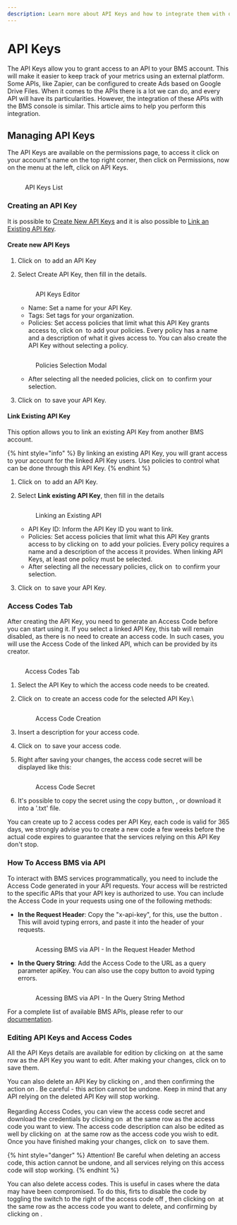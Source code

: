 ```yaml
---
description: Learn more about API Keys and how to integrate them with our platform.
---
```


# API Keys

The API Keys allow you to grant access to an API to your BMS account. This will make it easier to keep track of your metrics using an external platform. Some APIs, like Zapier, can be configured to create Ads based on Google Drive Files. When it comes to the APIs there is a lot we can do, and every API will have its particularities. However, the integration of these APIs with the BMS console is similar. This article aims to help you perform this integration.

## Managing API Keys

The API Keys are available on the permissions page, to access it click on your account's name on the top right corner, then click on Permissions, now on the menu at the left, click on API Keys.

<figure><img src="../../.gitbook/assets/Captura de tela 2024-10-08 092211.png" alt=""><figcaption><p>API Keys List</p></figcaption></figure>

### Creating an API Key

It is possible to [Create New API Keys](api-keys.md#create-new-api-keys) and it is also possible to [Link an Existing API Key](api-keys.md#link-existing-api-key).

#### Create new API Keys

1. Click on <img src="../../.gitbook/assets/image.png" alt="" data-size="line"> to add an API Key
2.  Select Create API Key, then fill in the details.

    <figure><img src="../../.gitbook/assets/Captura de tela 2024-10-08 100509.png" alt=""><figcaption><p>API Keys Editor</p></figcaption></figure>

    * Name: Set a name for your API Key.
    * Tags: Set tags for your organization.
    * Policies: Set access policies that limit what this API Key grants access to, click on <img src="../../.gitbook/assets/image (2).png" alt="" data-size="original"> to add your policies. Every policy has a name and a description of what it gives access to. You can also create the API Key without selecting a policy.

    <figure><img src="../../.gitbook/assets/image (146).png" alt=""><figcaption><p>Policies Selection Modal</p></figcaption></figure>

    * After selecting all the needed policies, click on <img src="../../.gitbook/assets/image (153).png" alt="" data-size="line"> to confirm your selection.
3. Click on <img src="../../.gitbook/assets/image (4).png" alt="" data-size="line"> to save your API Key.

#### Link Existing API Key

This option allows you to link an existing API Key from another BMS account.&#x20;

{% hint style="info" %}
By linking an existing API Key, you will grant access to your account for the linked API Key users. Use policies to control what can be done through this API Key.
{% endhint %}

1. Click on <img src="../../.gitbook/assets/image.png" alt="" data-size="line"> to add an API Key.
2.  Select **Link existing API Key**, then fill in the details

    <figure><img src="../../.gitbook/assets/image (5).png" alt=""><figcaption><p>Linking an Existing API</p></figcaption></figure>

    * API Key ID: Inform the API Key ID you want to link.
    * Policies: Set access policies that limit what this API Key grants access to by clicking on <img src="../../.gitbook/assets/image (2).png" alt="" data-size="original"> to add your policies. Every policy requires a name and a description of the access it provides. When linking API Keys, at least one policy must be selected.
    * After selecting all the necessary policies, click on <img src="../../.gitbook/assets/image (153).png" alt="" data-size="line"> to confirm your selection.
3. Click on <img src="../../.gitbook/assets/image (4).png" alt="" data-size="line"> to save your API Key.

### Access Codes Tab

After creating the API Key, you need to generate an Access Code before you can start using it. If you select a linked API Key, this tab will remain disabled, as there is no need to create an access code. In such cases, you will use the Access Code of the linked API, which can be provided by its creator.

<figure><img src="../../.gitbook/assets/image (155).png" alt=""><figcaption><p>Access Codes Tab</p></figcaption></figure>

1. Select the API Key to which the access code needs to be created.
2.  Click on <img src="../../.gitbook/assets/image (156).png" alt="" data-size="line"> to create an access code for the selected API Key.\


    <figure><img src="../../.gitbook/assets/image (149).png" alt=""><figcaption><p>Access Code Creation</p></figcaption></figure>
3. Insert a description for your access code.
4. Click on <img src="../../.gitbook/assets/image (158).png" alt="" data-size="line"> to save your access code.
5.  Right after saving your changes, the access code secret will be displayed like this:

    <figure><img src="../../.gitbook/assets/Captura de tela 2024-10-09 090427.png" alt=""><figcaption><p>Access Code Secret</p></figcaption></figure>
6. It's possible to copy the secret using the copy button, <img src="../../.gitbook/assets/image (419).png" alt="" data-size="original">, or download it into a '.txt' file.

You can create up to 2 access codes per API Key, each code is valid for 365 days, we strongly advise you to create a new code a few weeks before the actual code expires to guarantee that the services relying on this API Key don't stop.&#x20;

### How To Access BMS via API

To interact with BMS services programmatically, you need to include the Access Code generated in your API requests. Your access will be restricted to the specific APIs that your API key is authorized to use. You can include the Access Code in your requests using one of the following methods:

*   **In the Request Header**: Copy the "x-api-key", for this, use the button <img src="../../.gitbook/assets/image (151).png" alt="" data-size="original">. This will avoid typing errors, and paste it into the header of your requests.

    <figure><img src="../../.gitbook/assets/image (150).png" alt=""><figcaption><p>Acessing BMS via API - In the Request Header Method</p></figcaption></figure>
*   **In the Query String**: Add the Access Code to the URL as a query parameter apiKey. You can also use the copy button to avoid typing errors.

    <figure><img src="../../.gitbook/assets/image (152).png" alt=""><figcaption><p>Acessing BMS via API - In the Query String Method</p></figcaption></figure>

For a complete list of available BMS APIs, please refer to our [documentation](https://api.bluems.com/).

### Editing API Keys and Access Codes

All the API Keys details are available for edition by clicking on <img src="../../.gitbook/assets/image (420).png" alt="" data-size="line"> at the same row as the API Key you want to edit. After making your changes, click on <img src="../../.gitbook/assets/image (421).png" alt="" data-size="line">to save them.&#x20;

You can also delete an API Key by clicking on <img src="../../.gitbook/assets/image (422).png" alt="" data-size="original">, and then confirming the action on <img src="../../.gitbook/assets/image (423).png" alt="" data-size="line">. Be careful - this action cannot be undone. Keep in mind that any API relying on the deleted API Key will stop working.\
\
Regarding Access Codes, you can view the access code secret and download the credentials by clicking on <img src="../../.gitbook/assets/image (424).png" alt="" data-size="original"> at the same row as the access code you want to view. The access code description can also be edited as well by clicking on <img src="../../.gitbook/assets/image (420).png" alt="" data-size="line"> at the same row as the access code you wish to edit. Once you have finished making your changes, click on <img src="../../.gitbook/assets/image (421).png" alt="" data-size="line"> to save them.&#x20;

{% hint style="danger" %}
Attention! Be careful when deleting an access code, this action cannot be undone, and all services relying on this access code will stop working.
{% endhint %}

You can also delete access codes. This is useful in cases where the data may have been compromised. To do this, firts to disable the code by toggling the switch to the right of the access code off <img src="../../.gitbook/assets/image (425).png" alt="" data-size="original">, then clicking on <img src="../../.gitbook/assets/image (422).png" alt="" data-size="original"> at the same row as the access code you want to delete, and confirming by clicking on <img src="../../.gitbook/assets/image (423).png" alt="" data-size="line">.&#x20;
